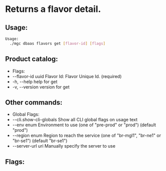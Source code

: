 # Returns a flavor detail.

## Usage:
```bash
Usage:
  ./mgc dbaas flavors get [flavor-id] [flags]
```

## Product catalog:
- Flags:
- --flavor-id uuid   Flavor Id: Flavor Unique Id. (required)
- -h, --help             help for get
- -v, --version          version for get

## Other commands:
- Global Flags:
- --cli.show-cli-globals   Show all CLI global flags on usage text
- --env enum               Environment to use (one of "pre-prod" or "prod") (default "prod")
- --region enum            Region to reach the service (one of "br-mgl1", "br-ne1" or "br-se1") (default "br-se1")
- --server-url uri         Manually specify the server to use

## Flags:
```bash

```

